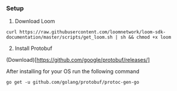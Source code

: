 ### Setup

1. Download Loom
```
curl https://raw.githubusercontent.com/loomnetwork/loom-sdk-documentation/master/scripts/get_loom.sh | sh && chmod +x loom
```

2. Install Protobuf

(Download)[https://github.com/google/protobuf/releases/]

After installing for your OS run the following command
```
go get -u github.com/golang/protobuf/protoc-gen-go
```
